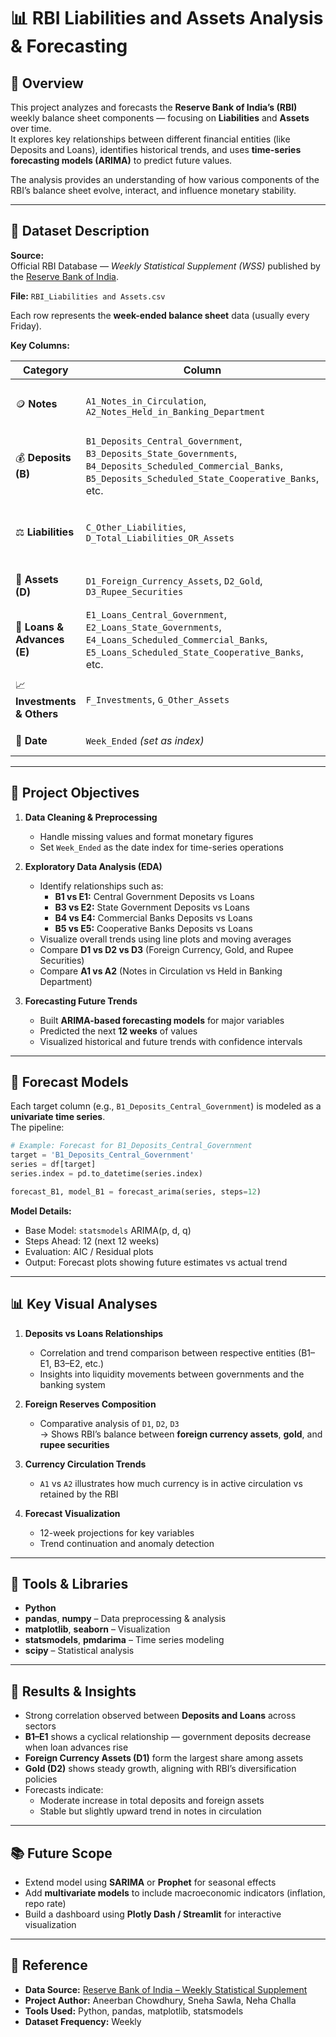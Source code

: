 
# 📊 RBI Liabilities and Assets Analysis & Forecasting

## 🧩 Overview
This project analyzes and forecasts the **Reserve Bank of India’s (RBI)** weekly balance sheet components — focusing on **Liabilities** and **Assets** over time.  
It explores key relationships between different financial entities (like Deposits and Loans), identifies historical trends, and uses **time-series forecasting models (ARIMA)** to predict future values.

The analysis provides an understanding of how various components of the RBI’s balance sheet evolve, interact, and influence monetary stability.

---

## 📁 Dataset Description

**Source:**  
Official RBI Database — *Weekly Statistical Supplement (WSS)* published by the [Reserve Bank of India](https://rbi.org.in/).

**File:** `RBI_Liabilities and Assets.csv`

Each row represents the **week-ended balance sheet** data (usually every Friday).

**Key Columns:**

| Category | Column | Description |
|-----------|---------|-------------|
| 🪙 **Notes** | `A1_Notes_in_Circulation`, `A2_Notes_Held_in_Banking_Department` | Currency in circulation and held by RBI |
| 💰 **Deposits (B)** | `B1_Deposits_Central_Government`, `B3_Deposits_State_Governments`, `B4_Deposits_Scheduled_Commercial_Banks`, `B5_Deposits_Scheduled_State_Cooperative_Banks`, etc. | Deposits maintained with RBI by various institutions |
| ⚖️ **Liabilities** | `C_Other_Liabilities`, `D_Total_Liabilities_OR_Assets` | Overall liabilities and assets on the RBI balance sheet |
| 💎 **Assets (D)** | `D1_Foreign_Currency_Assets`, `D2_Gold`, `D3_Rupee_Securities` | Composition of RBI’s asset holdings |
| 🏦 **Loans & Advances (E)** | `E1_Loans_Central_Government`, `E2_Loans_State_Governments`, `E4_Loans_Scheduled_Commercial_Banks`, `E5_Loans_Scheduled_State_Cooperative_Banks`, etc. | Loans extended by RBI to various entities |
| 📈 **Investments & Others** | `F_Investments`, `G_Other_Assets` | Investments and miscellaneous assets |
| 📅 **Date** | `Week_Ended` *(set as index)* | Date of the weekly report |

---

## 🧠 Project Objectives

1. **Data Cleaning & Preprocessing**
   - Handle missing values and format monetary figures
   - Set `Week_Ended` as the date index for time-series operations

2. **Exploratory Data Analysis (EDA)**
   - Identify relationships such as:
     - **B1 vs E1:** Central Government Deposits vs Loans  
     - **B3 vs E2:** State Government Deposits vs Loans  
     - **B4 vs E4:** Commercial Banks Deposits vs Loans  
     - **B5 vs E5:** Cooperative Banks Deposits vs Loans  
   - Visualize overall trends using line plots and moving averages
   - Compare **D1 vs D2 vs D3** (Foreign Currency, Gold, and Rupee Securities)
   - Compare **A1 vs A2** (Notes in Circulation vs Held in Banking Department)

3. **Forecasting Future Trends**
   - Built **ARIMA-based forecasting models** for major variables
   - Predicted the next **12 weeks** of values
   - Visualized historical and future trends with confidence intervals

---

## 🔮 Forecast Models

Each target column (e.g., `B1_Deposits_Central_Government`) is modeled as a **univariate time series**.  
The pipeline:

```python
# Example: Forecast for B1_Deposits_Central_Government
target = 'B1_Deposits_Central_Government'
series = df[target]
series.index = pd.to_datetime(series.index)

forecast_B1, model_B1 = forecast_arima(series, steps=12)
```

**Model Details:**
- Base Model: `statsmodels` ARIMA(p, d, q)
- Steps Ahead: 12 (next 12 weeks)
- Evaluation: AIC / Residual plots
- Output: Forecast plots showing future estimates vs actual trend

---

## 📊 Key Visual Analyses

1. **Deposits vs Loans Relationships**
   - Correlation and trend comparison between respective entities (B1–E1, B3–E2, etc.)
   - Insights into liquidity movements between governments and the banking system

2. **Foreign Reserves Composition**
   - Comparative analysis of `D1`, `D2`, `D3`  
     → Shows RBI’s balance between **foreign currency assets**, **gold**, and **rupee securities**

3. **Currency Circulation Trends**
   - `A1` vs `A2` illustrates how much currency is in active circulation vs retained by the RBI

4. **Forecast Visualization**
   - 12-week projections for key variables
   - Trend continuation and anomaly detection

---

## 🧮 Tools & Libraries

- **Python**
- **pandas**, **numpy** – Data preprocessing & analysis  
- **matplotlib**, **seaborn** – Visualization  
- **statsmodels**, **pmdarima** – Time series modeling  
- **scipy** – Statistical analysis  

---

## 🏁 Results & Insights

- Strong correlation observed between **Deposits and Loans** across sectors  
- **B1–E1** shows a cyclical relationship — government deposits decrease when loan advances rise  
- **Foreign Currency Assets (D1)** form the largest share among assets  
- **Gold (D2)** shows steady growth, aligning with RBI’s diversification policies  
- Forecasts indicate:
  - Moderate increase in total deposits and foreign assets  
  - Stable but slightly upward trend in notes in circulation

---

## 📚 Future Scope

- Extend model using **SARIMA** or **Prophet** for seasonal effects  
- Add **multivariate models** to include macroeconomic indicators (inflation, repo rate)  
- Build a dashboard using **Plotly Dash / Streamlit** for interactive visualization  

---

## 🏦 Reference

- **Data Source:** [Reserve Bank of India – Weekly Statistical Supplement](https://rbi.org.in/Scripts/BS_ViewWss.aspx)  
- **Project Author:** Aneerban Chowdhury, Sneha Sawla, Neha Challa  
- **Tools Used:** Python, pandas, matplotlib, statsmodels  
- **Dataset Frequency:** Weekly  
